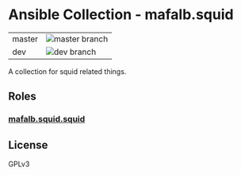 # Ansible Collection - mafalb.squid

|||
|---|---|
|master|![master branch](https://github.com/mafalb/ansible-collection-squid/workflows/CI/badge.svg?branch=master)|
|dev|![dev branch](https://github.com/mafalb/ansible-collection-squid/workflows/CI/badge.svg?branch=dev)|

A collection for squid related things.

## Roles

### [mafalb.squid.squid](roles/squid/README.md)

## License

GPLv3